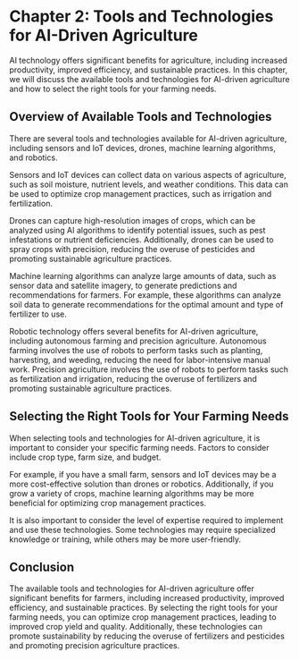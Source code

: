 Chapter 2: Tools and Technologies for AI-Driven Agriculture
===========================================================

AI technology offers significant benefits for agriculture, including increased productivity, improved efficiency, and sustainable practices. In this chapter, we will discuss the available tools and technologies for AI-driven agriculture and how to select the right tools for your farming needs.

Overview of Available Tools and Technologies
--------------------------------------------

There are several tools and technologies available for AI-driven agriculture, including sensors and IoT devices, drones, machine learning algorithms, and robotics.

Sensors and IoT devices can collect data on various aspects of agriculture, such as soil moisture, nutrient levels, and weather conditions. This data can be used to optimize crop management practices, such as irrigation and fertilization.

Drones can capture high-resolution images of crops, which can be analyzed using AI algorithms to identify potential issues, such as pest infestations or nutrient deficiencies. Additionally, drones can be used to spray crops with precision, reducing the overuse of pesticides and promoting sustainable agriculture practices.

Machine learning algorithms can analyze large amounts of data, such as sensor data and satellite imagery, to generate predictions and recommendations for farmers. For example, these algorithms can analyze soil data to generate recommendations for the optimal amount and type of fertilizer to use.

Robotic technology offers several benefits for AI-driven agriculture, including autonomous farming and precision agriculture. Autonomous farming involves the use of robots to perform tasks such as planting, harvesting, and weeding, reducing the need for labor-intensive manual work. Precision agriculture involves the use of robots to perform tasks such as fertilization and irrigation, reducing the overuse of fertilizers and promoting sustainable agriculture practices.

Selecting the Right Tools for Your Farming Needs
------------------------------------------------

When selecting tools and technologies for AI-driven agriculture, it is important to consider your specific farming needs. Factors to consider include crop type, farm size, and budget.

For example, if you have a small farm, sensors and IoT devices may be a more cost-effective solution than drones or robotics. Additionally, if you grow a variety of crops, machine learning algorithms may be more beneficial for optimizing crop management practices.

It is also important to consider the level of expertise required to implement and use these technologies. Some technologies may require specialized knowledge or training, while others may be more user-friendly.

Conclusion
----------

The available tools and technologies for AI-driven agriculture offer significant benefits for farmers, including increased productivity, improved efficiency, and sustainable practices. By selecting the right tools for your farming needs, you can optimize crop management practices, leading to improved crop yield and quality. Additionally, these technologies can promote sustainability by reducing the overuse of fertilizers and pesticides and promoting precision agriculture practices.
